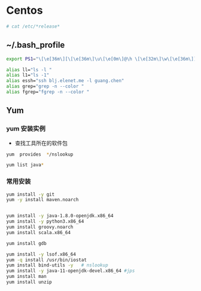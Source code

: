 # Centos

```sh
# cat /etc/*release*
```

## ~/.bash_profile
```sh
export PS1="\[\e[36m\][\[\e[36m\]\u\[\e[0m\]@\h \[\e[32m\]\w\[\e[36m\]]\[\e[0m\]\\$"

alias ll="ls -l "
alias l1="ls -1"
alias essh="ssh blj.elenet.me -l guang.chen"
alias grep="grep -n --color "
alias fgrep="fgrep -n --color "
```

## Yum
### yum 安装实例
* 查找工具所在的软件包
```sh
yum  provides  */nslookup
```
```sh
yum list java*
```
### 常用安装
```sh
yum install -y git
yum -y install maven.noarch


yum install -y java-1.8.0-openjdk.x86_64
yum install -y python3.x86_64
yum install groovy.noarch
yum install scala.x86_64

yum install gdb

yum install -y lsof.x86_64
yum -q install /usr/bin/iostat
yum install bind-utils -y   # nslookup
yum install -y java-11-openjdk-devel.x86_64 #jps
yum install man
yum install unzip
```
